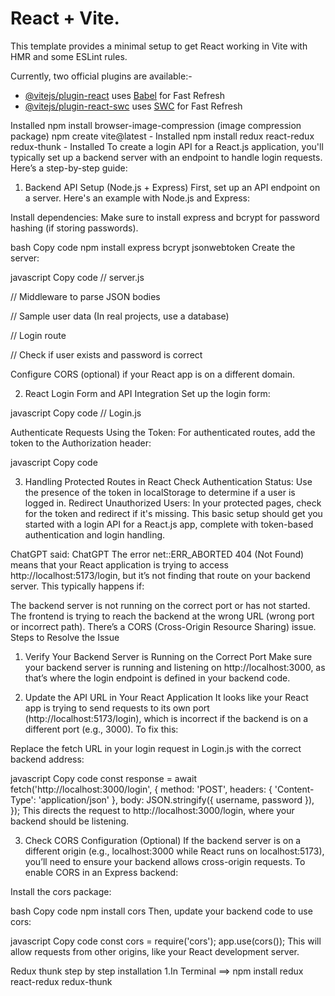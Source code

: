 # React + Vite.

This template provides a minimal setup to get React working in Vite with HMR and some ESLint rules.

Currently, two official plugins are available:-

- [@vitejs/plugin-react](https://github.com/vitejs/vite-plugin-react/blob/main/packages/plugin-react/README.md) uses [Babel](https://babeljs.io/) for Fast Refresh
- [@vitejs/plugin-react-swc](https://github.com/vitejs/vite-plugin-react-swc) uses [SWC](https://swc.rs/) for Fast Refresh

Installed npm install browser-image-compression (image compression package)
npm create vite@latest - Installed
npm install redux react-redux redux-thunk - Installed 
To create a login API for a React.js application, you'll typically set up a backend server with an endpoint to handle login requests. Here’s a step-by-step guide:

1. Backend API Setup (Node.js + Express)
First, set up an API endpoint on a server. Here's an example with Node.js and Express:

Install dependencies: Make sure to install express and bcrypt for password hashing (if storing passwords).

bash
Copy code
npm install express bcrypt jsonwebtoken
Create the server:

javascript
Copy code
// server.js
<!-- const express = require('express');
const bcrypt = require('bcrypt');
const jwt = require('jsonwebtoken');
const app = express(); -->

// Middleware to parse JSON bodies
<!-- app.use(express.json()); -->

// Sample user data (In real projects, use a database)
<!-- const users = [{ username: 'testUser', password: await bcrypt.hash('password123', 10) }]; -->

// Login route
<!-- app.post('/login', async (req, res) => {
  const { username, password } = req.body;
  const user = users.find((u) => u.username === username); -->

  // Check if user exists and password is correct
  <!-- if (!user || !(await bcrypt.compare(password, user.password))) {
    return res.status(401).json({ message: 'Invalid username or password' });
  }

  // Create JWT token
  const token = jwt.sign({ username: user.username }, 'your-secret-key', { expiresIn: '1h' });
  res.json({ token });
}); -->

<!-- app.listen(3000, () => {
  console.log('Server running on port 3000');
}); -->
Configure CORS (optional) if your React app is on a different domain.

2. React Login Form and API Integration
Set up the login form:

javascript
Copy code
// Login.js
<!-- import React, { useState } from 'react';

function Login() {
  const [username, setUsername] = useState('');
  const [password, setPassword] = useState('');
  const [error, setError] = useState('');

  const handleSubmit = async (e) => {
    e.preventDefault();
    try {
      const response = await fetch('http://localhost:3000/login', {
        method: 'POST',
        headers: { 'Content-Type': 'application/json' },
        body: JSON.stringify({ username, password }),
      });

      if (!response.ok) {
        throw new Error('Invalid login');
      }

      const data = await response.json();
      localStorage.setItem('token', data.token); // Store the token
      alert('Login successful!');
    } catch (error) {
      setError(error.message);
    }
  };

  return (
    <form onSubmit={handleSubmit}>
      <input
        type="text"
        placeholder="Username"
        value={username}
        onChange={(e) => setUsername(e.target.value)}
      />
      <input
        type="password"
        placeholder="Password"
        value={password}
        onChange={(e) => setPassword(e.target.value)}
      />
      <button type="submit">Login</button>
      {error && <p>{error}</p>}
    </form>
  );
}

export default Login; -->
Authenticate Requests Using the Token: For authenticated routes, add the token to the Authorization header:

javascript
Copy code
<!-- const token = localStorage.getItem('token');

const response = await fetch('http://localhost:3000/protected-route', {
  headers: { Authorization: `Bearer ${token}` },
}); -->
3. Handling Protected Routes in React
Check Authentication Status: Use the presence of the token in localStorage to determine if a user is logged in.
Redirect Unauthorized Users: In your protected pages, check for the token and redirect if it's missing.
This basic setup should get you started with a login API for a React.js app, complete with token-based authentication and login handling.


<!--Getting error like this

when i login with the api, showing error like this

ajaxRequestInterceptor.ps.js:1 
 POST http://localhost:5173/login net::ERR_ABORTED 404 (Not Found)
n	@	ajaxRequestInterceptor.ps.js:1
fetch	@	ajaxRequestInterceptor.ps.js:1
await in fetch		
loginClickHandler	@	TodoList.jsx:84
Show 15 more frames -->


ChatGPT said:
ChatGPT
The error net::ERR_ABORTED 404 (Not Found) means that your React application is trying to access http://localhost:5173/login, but it’s not finding that route on your backend server. This typically happens if:

The backend server is not running on the correct port or has not started.
The frontend is trying to reach the backend at the wrong URL (wrong port or incorrect path).
There’s a CORS (Cross-Origin Resource Sharing) issue.
Steps to Resolve the Issue
1. Verify Your Backend Server is Running on the Correct Port
Make sure your backend server is running and listening on http://localhost:3000, as that’s where the login endpoint is defined in your backend code.

2. Update the API URL in Your React Application
It looks like your React app is trying to send requests to its own port (http://localhost:5173/login), which is incorrect if the backend is on a different port (e.g., 3000). To fix this:

Replace the fetch URL in your login request in Login.js with the correct backend address:

javascript
Copy code
const response = await fetch('http://localhost:3000/login', {
  method: 'POST',
  headers: { 'Content-Type': 'application/json' },
  body: JSON.stringify({ username, password }),
});
This directs the request to http://localhost:3000/login, where your backend should be listening.

3. Check CORS Configuration (Optional)
If the backend server is on a different origin (e.g., localhost:3000 while React runs on localhost:5173), you’ll need to ensure your backend allows cross-origin requests. To enable CORS in an Express backend:

Install the cors package:

bash
Copy code
npm install cors
Then, update your backend code to use cors:

javascript
Copy code
const cors = require('cors');
app.use(cors());
This will allow requests from other origins, like your React development server.



Redux thunk step by step installation
1.In Terminal ==> npm install redux react-redux redux-thunk
